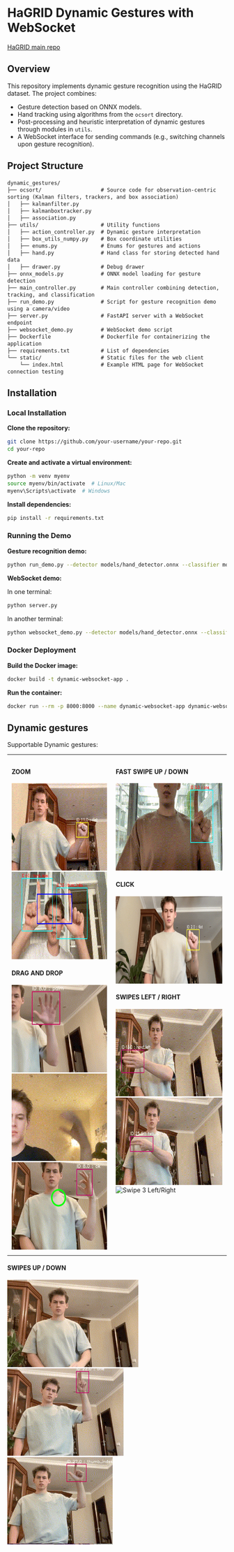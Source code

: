 # HaGRID Dynamic Gestures with WebSocket

[HaGRID main repo](https://github.com/hukenovs/hagrid)

## Overview

This repository implements dynamic gesture recognition using the HaGRID dataset. The project combines:
- Gesture detection based on ONNX models.
- Hand tracking using algorithms from the `ocsort` directory.
- Post-processing and heuristic interpretation of dynamic gestures through modules in `utils`.
- A WebSocket interface for sending commands (e.g., switching channels upon gesture recognition).

## Project Structure

```
dynamic_gestures/
├── ocsort/                   # Source code for observation-centric sorting (Kalman filters, trackers, and box association)
│   ├── kalmanfilter.py       
│   ├── kalmanboxtracker.py   
│   ├── association.py        
├── utils/                    # Utility functions
│   ├── action_controller.py  # Dynamic gesture interpretation
│   ├── box_utils_numpy.py    # Box coordinate utilities
│   ├── enums.py              # Enums for gestures and actions
│   ├── hand.py               # Hand class for storing detected hand data
│   ├── drawer.py             # Debug drawer
├── onnx_models.py            # ONNX model loading for gesture detection
├── main_controller.py        # Main controller combining detection, tracking, and classification
├── run_demo.py               # Script for gesture recognition demo using a camera/video
├── server.py                 # FastAPI server with a WebSocket endpoint
├── websocket_demo.py         # WebSocket demo script
├── Dockerfile                # Dockerfile for containerizing the application
├── requirements.txt          # List of dependencies
└── static/                   # Static files for the web client
    └── index.html            # Example HTML page for WebSocket connection testing
```

## Installation

### Local Installation

**Clone the repository:**

   ```bash
   git clone https://github.com/your-username/your-repo.git
   cd your-repo
   ```

**Create and activate a virtual environment:**

   ```bash
   python -m venv myenv
   source myenv/bin/activate  # Linux/Mac
   myenv\Scripts\activate  # Windows
   ```

**Install dependencies:**

   ```bash
   pip install -r requirements.txt
   ```

### Running the Demo

**Gesture recognition demo:**

   ```bash
   python run_demo.py --detector models/hand_detector.onnx --classifier models/crops_classifier.onnx --debug
   ```

**WebSocket demo:**

   In one terminal:
   ```bash
   python server.py
   ```
   In another terminal:
   ```bash
   python websocket_demo.py --detector models/hand_detector.onnx --classifier models/crops_classifier.onnx --debug
   ```

### Docker Deployment

**Build the Docker image:**

   ```bash
   docker build -t dynamic-websocket-app .
   ```

**Run the container:**

   ```bash
   docker run --rm -p 8000:8000 --name dynamic-websocket-app dynamic-websocket-app
   ```

## Dynamic gestures
Supportable Dynamic gestures:

<table style="width: 100%; table-layout: fixed;">
  <tr>
    <td valign="top" style="padding: 10px; text-align: left; min-height: 600px;">
      <h4 style="text-align: left;">ZOOM</h4>
      <div style="text-align: left;">
        <img src="images/zoom_in_out.gif" height="200" alt="Zoom In/Out">
        <img src="images/zoom.gif" height="200" alt="Zoom">
      </div>
      <h4 style="text-align: left;">DRAG AND DROP</h4>
      <div style="text-align: left;">
        <img src="images/dndv1.gif" height="200" alt="Drag and Drop 1">
        <img src="images/dndv2.gif" height="200" alt="Drag and Drop 2">
        <img src="images/dndv3.gif" height="200" alt="Drag and Drop 3">
      </div>
    </td>
    <td valign="top" style="padding: 10px; text-align: left; min-height: 600px;">
      <h4 style="text-align: left;">FAST SWIPE UP / DOWN</h4>
      <div style="text-align: left;">
        <img src="images/fast_up_down.gif" height="200" alt="Fast Swipe Up/Down">
      </div>
      <h4 style="text-align: left;">CLICK</h4>
      <div style="text-align: left;">
        <img src="images/clicks.gif" height="200" alt="Clicks">
      </div>
      <h4 style="text-align: left;">SWIPES LEFT / RIGHT</h4>
      <div style="text-align: left;">
        <img src="images/swipe_left_right.gif" height="200" alt="Swipe Left/Right">
        <img src="images/swipe2_left_right.gif" height="200" alt="Swipe 2 Left/Right">
        <img src="images/swipe3_left_right.gif" height="200" alt="Swipe 3 Left/Right">
      </div>
    </td>
  </tr>
</table>

<h4 style="text-align: left;">SWIPES UP / DOWN</h4>
<div style="text-align: left; min-height: 200px;">
  <img src="images/swipe_up_down.gif" height="200" alt="Swipe Up/Down">
  <img src="images/swipe2_up_down.gif" height="200" alt="Swipe 2 Up/Down">
  <img src="images/swipe3_up_down.gif" height="200" alt="Swipe 3 Up/Down">
</div>


    
